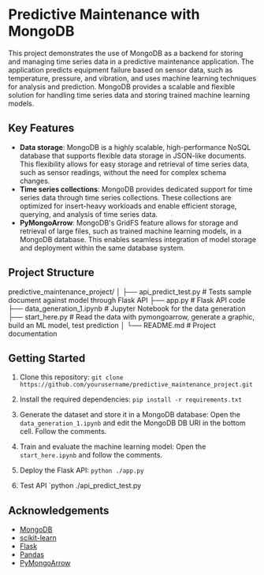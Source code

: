 # Predictive Maintenance with MongoDB

This project demonstrates the use of MongoDB as a backend for storing and managing time series data in a predictive maintenance application. The application predicts equipment failure based on sensor data, such as temperature, pressure, and vibration, and uses machine learning techniques for analysis and prediction. MongoDB provides a scalable and flexible solution for handling time series data and storing trained machine learning models.

## Key Features

- **Data storage**: MongoDB is a highly scalable, high-performance NoSQL database that supports flexible data storage in JSON-like documents. This flexibility allows for easy storage and retrieval of time series data, such as sensor readings, without the need for complex schema changes.
- **Time series collections**: MongoDB provides dedicated support for time series data through time series collections. These collections are optimized for insert-heavy workloads and enable efficient storage, querying, and analysis of time series data.
- **PyMongoArrow**: MongoDB's GridFS feature allows for storage and retrieval of large files, such as trained machine learning models, in a MongoDB database. This enables seamless integration of model storage and deployment within the same database system.

## Project Structure

predictive_maintenance_project/
│
├── api_predict_test.py # Tests sample document against model through Flask API
├── app.py # Flask API code
├── data_generation_1.ipynb # Jupyter Notebook for the data generation
├── start_here.py # Read the data with pymongoarrow, generate a graphic, build an ML model, test prediction
│
└── README.md # Project documentation


## Getting Started

1. Clone this repository:
`git clone https://github.com/yourusername/predictive_maintenance_project.git`

2. Install the required dependencies:
`pip install -r requirements.txt`

3. Generate the dataset and store it in a MongoDB database:
Open the `data_generation_1.ipynb` and edit the MongoDB DB URI in the bottom cell. Follow the comments.

4. Train and evaluate the machine learning model:
Open the `start_here.ipynb` and follow the comments.

5. Deploy the Flask API:
`python ./app.py`

6. Test API
`python ./api_predict_test.py


## Acknowledgements

- [MongoDB](https://www.mongodb.com/)
- [scikit-learn](https://scikit-learn.org/)
- [Flask](https://flask.palletsprojects.com/)
- [Pandas](https://pandas.pydata.org/)
- [PyMongoArrow](https://pypi.org/project/pymongoarrow/)
